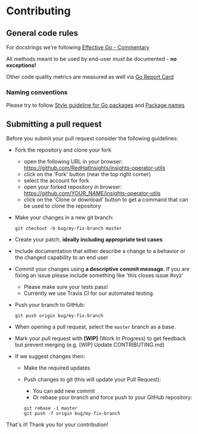 # Contributing

## General code rules

For docstrings we're following [Effective Go - Commentary](https://golang.org/doc/effective_go.html#commentary)

All methods meant to be used by end-user *must be* documented - **no exceptions!**

Other code quality metrics are measured as well via [Go Report Card](https://goreportcard.com/report/github.com/RedHatInsights/insights-operator-utils)


### Naming conventions

Please try to follow [Style guideline for Go packages](https://rakyll.org/style-packages/) and [Package names](https://blog.golang.org/package-names)


## Submitting a pull request

Before you submit your pull request consider the following guidelines:

* Fork the repository and clone your fork
  * open the following URL in your browser: https://github.com/RedHatInsights/insights-operator-utils
  * click on the 'Fork' button (near the top right corner)
  * select the account for fork
  * open your forked repository in browser: https://github.com/YOUR_NAME/insights-operator-utils
  * click on the 'Clone or download' button to get a command that can be used to clone the repository

* Make your changes in a new git branch:

     ```shell
     git checkout -b bug/my-fix-branch master
     ```

* Create your patch, **ideally including appropriate test cases**
* Include documentation that either describe a change to a behavior or the changed capability to an end user
* Commit your changes using **a descriptive commit message**. If you are fixing an issue please include something like 'this closes issue #xyz'
    * Please make sure your tests pass!
    * Currently we use Travis CI for our automated testing.

* Push your branch to GitHub:

    ```shell
    git push origin bug/my-fix-branch
    ```

* When opening a pull request, select the `master` branch as a base.
* Mark your pull request with **[WIP]** (Work In Progress) to get feedback but prevent merging (e.g. [WIP] Update CONTRIBUTING.md)
* If we suggest changes then:
  * Make the required updates
  * Push changes to git (this will update your Pull Request):
    * You can add new commit
    * Or rebase your branch and force push to your GitHub repository:

    ```shell
    git rebase -i master
    git push -f origin bug/my-fix-branch
    ```

That's it! Thank you for your contribution!
